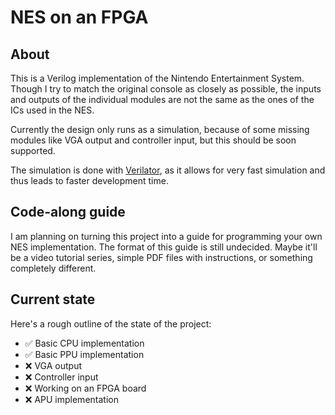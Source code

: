 # NES on an FPGA

## About

This is a Verilog implementation of the Nintendo Entertainment System. Though I try to match the original console as closely as possible, the inputs and outputs of the individual modules are not the same as the ones of the ICs used in the NES.

Currently the design only runs as a simulation, because of some missing modules like VGA output and controller input, but this should be soon supported.

The simulation is done with [Verilator](https://www.veripool.org/verilator/), as it allows for very fast simulation and thus leads to faster development time.

## Code-along guide

I am planning on turning this project into a guide for programming your own NES implementation. The format of this guide is still undecided. Maybe it'll be a video tutorial series, simple PDF files with instructions, or something completely different.

## Current state

Here's a rough outline of the state of the project:
- ✅ Basic CPU implementation
- ✅ Basic PPU implementation
- ❌ VGA output
- ❌ Controller input
- ❌ Working on an FPGA board
- ❌ APU implementation